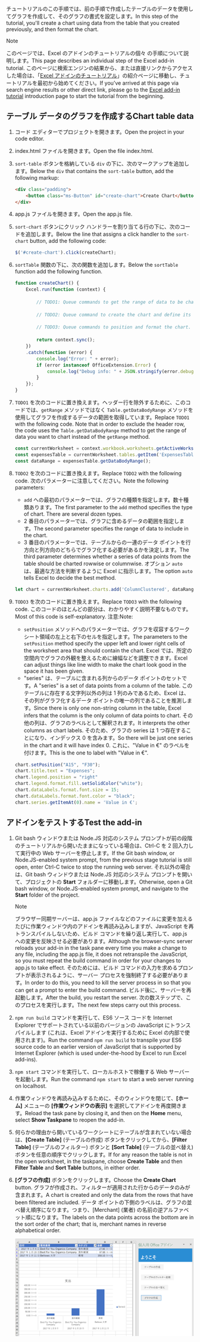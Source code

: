 <span data-ttu-id="ed77c-101">チュートリアルのこの手順では、前の手順で作成したテーブルのデータを使用してグラフを作成して、そのグラフの書式を設定します。</span><span class="sxs-lookup"><span data-stu-id="ed77c-101">In this step of the tutorial, you'll create a chart using data from the table that you created previously, and then format the chart.</span></span>

> [!NOTE]
> <span data-ttu-id="ed77c-102">このページでは、Excel のアドインのチュートリアルの個々 の手順について説明します。</span><span class="sxs-lookup"><span data-stu-id="ed77c-102">This page describes an individual step of the Excel add-in tutorial.</span></span> <span data-ttu-id="ed77c-103">このページに検索エンジンの結果から、または直接リンクからアクセスした場合は、「[Excel アドインのチュートリアル](../tutorials/excel-tutorial.yml)」の紹介ページに移動し、チュートリアルを最初から始めてください。</span><span class="sxs-lookup"><span data-stu-id="ed77c-103">If you’ve arrived at this page via search engine results or other direct link, please go to the [Excel add-in tutorial](../tutorials/excel-tutorial.yml) introduction page to start the tutorial from the beginning.</span></span>

## <a name="chart-table-data"></a><span data-ttu-id="ed77c-104">テーブル データのグラフを作成する</span><span class="sxs-lookup"><span data-stu-id="ed77c-104">Chart table data</span></span>

1. <span data-ttu-id="ed77c-105">コード エディターでプロジェクトを開きます。</span><span class="sxs-lookup"><span data-stu-id="ed77c-105">Open the project in your code editor.</span></span>
2. <span data-ttu-id="ed77c-106">index.html ファイルを開きます。</span><span class="sxs-lookup"><span data-stu-id="ed77c-106">Open the file index.html.</span></span>
3. <span data-ttu-id="ed77c-107">`sort-table` ボタンを格納している `div` の下に、次のマークアップを追加します。</span><span class="sxs-lookup"><span data-stu-id="ed77c-107">Below the `div` that contains the `sort-table` button, add the following markup:</span></span>

    ```html
    <div class="padding">
        <button class="ms-Button" id="create-chart">Create Chart</button>
    </div>
    ```

4. <span data-ttu-id="ed77c-108">app.js ファイルを開きます。</span><span class="sxs-lookup"><span data-stu-id="ed77c-108">Open the app.js file.</span></span>

5. <span data-ttu-id="ed77c-109">`sort-chart` ボタンにクリック ハンドラーを割り当てる行の下に、次のコードを追加します。</span><span class="sxs-lookup"><span data-stu-id="ed77c-109">Below the line that assigns a click handler to the `sort-chart` button, add the following code:</span></span>

    ```js
    $('#create-chart').click(createChart);
    ```

6. <span data-ttu-id="ed77c-110">`sortTable` 関数の下に、次の関数を追加します。</span><span class="sxs-lookup"><span data-stu-id="ed77c-110">Below the `sortTable` function add the following function.</span></span>

    ```js
    function createChart() {
        Excel.run(function (context) {

            // TODO1: Queue commands to get the range of data to be charted.

            // TODO2: Queue command to create the chart and define its type.

            // TODO3: Queue commands to position and format the chart.

            return context.sync();
        })
        .catch(function (error) {
            console.log("Error: " + error);
            if (error instanceof OfficeExtension.Error) {
                console.log("Debug info: " + JSON.stringify(error.debugInfo));
            }
        });
    }
    ```

7. <span data-ttu-id="ed77c-p102">`TODO1` を次のコードに置き換えます。ヘッダー行を除外するために、このコードでは、`getRange` メソッドではなく `Table.getDataBodyRange` メソッドを使用してグラフを作成するデータの範囲を取得しています。</span><span class="sxs-lookup"><span data-stu-id="ed77c-p102">Replace `TODO1` with the following code. Note that in order to exclude the header row, the code uses the `Table.getDataBodyRange` method to get the range of data you want to chart instead of the `getRange` method.</span></span>

    ```js
    const currentWorksheet = context.workbook.worksheets.getActiveWorksheet();
    const expensesTable = currentWorksheet.tables.getItem('ExpensesTable');
    const dataRange = expensesTable.getDataBodyRange();
    ```

8. <span data-ttu-id="ed77c-113">`TODO2` を次のコードに置き換えます。</span><span class="sxs-lookup"><span data-stu-id="ed77c-113">Replace `TODO2` with the following code.</span></span> <span data-ttu-id="ed77c-114">次のパラメーターに注意してください。</span><span class="sxs-lookup"><span data-stu-id="ed77c-114">Note the following parameters:</span></span>
   - <span data-ttu-id="ed77c-p104">`add` への最初のパラメーターでは、グラフの種類を指定します。数十種類あります。</span><span class="sxs-lookup"><span data-stu-id="ed77c-p104">The first parameter to the `add` method specifies the type of chart. There are several dozen types.</span></span>
   - <span data-ttu-id="ed77c-117">2 番目のパラメーターでは、グラフに含めるデータの範囲を指定します。</span><span class="sxs-lookup"><span data-stu-id="ed77c-117">The second parameter specifies the range of data to include in the chart.</span></span>
   - <span data-ttu-id="ed77c-118">3 番目のパラメーターでは、テーブルからの一連のデータ ポイントを行方向と列方向のどちらでグラフ化する必要があるかを決定します。</span><span class="sxs-lookup"><span data-stu-id="ed77c-118">The third parameter determines whether a series of data points from the table should be charted rowwise or columnwise.</span></span> <span data-ttu-id="ed77c-119">オプション `auto` は、最適な方法を判断するように Excel に指示します。</span><span class="sxs-lookup"><span data-stu-id="ed77c-119">The option `auto` tells Excel to decide the best method.</span></span>

    ```js
    let chart = currentWorksheet.charts.add('ColumnClustered', dataRange, 'auto');
    ```

9. <span data-ttu-id="ed77c-120">`TODO3` を次のコードに置き換えます。</span><span class="sxs-lookup"><span data-stu-id="ed77c-120">Replace `TODO3` with the following code.</span></span> <span data-ttu-id="ed77c-121">このコードのほとんどの部分は、わかりやすく説明不要なものです。</span><span class="sxs-lookup"><span data-stu-id="ed77c-121">Most of this code is self-explanatory.</span></span> <span data-ttu-id="ed77c-122">注意:</span><span class="sxs-lookup"><span data-stu-id="ed77c-122">Note:</span></span>
   - <span data-ttu-id="ed77c-123">`setPosition` メソッドへのパラメーターでは、グラフを収容するワークシート領域の左上と右下のセルを指定します。</span><span class="sxs-lookup"><span data-stu-id="ed77c-123">The parameters to the `setPosition` method specify the upper left and lower right cells of the worksheet area that should contain the chart.</span></span> <span data-ttu-id="ed77c-124">Excel では、所定の空間内でグラフの外観を整えるために線幅などを調整できます。</span><span class="sxs-lookup"><span data-stu-id="ed77c-124">Excel can adjust things like line width to make the chart look good in the space it has been given.</span></span>
   - <span data-ttu-id="ed77c-125">"series" は、テーブルに含まれる列からのデータ ポイントのセットです。</span><span class="sxs-lookup"><span data-stu-id="ed77c-125">A "series" is a set of data points from a column of the table.</span></span> <span data-ttu-id="ed77c-126">このテーブルに存在する文字列以外の列は 1 列のみであるため、Excel は、その列がグラフ化するデータ ポイントの唯一の列であることを推測します。</span><span class="sxs-lookup"><span data-stu-id="ed77c-126">Since there is only one non-string column in the table, Excel infers that the column is the only column of data points to chart.</span></span> <span data-ttu-id="ed77c-127">その他の列は、グラフのラベルとして解釈されます。</span><span class="sxs-lookup"><span data-stu-id="ed77c-127">It interprets the other columns as chart labels.</span></span> <span data-ttu-id="ed77c-128">そのため、グラフの series は 1 つ存在することになり、インデックス 0 を含みます。</span><span class="sxs-lookup"><span data-stu-id="ed77c-128">So there will be just one series in the chart and it will have index 0.</span></span> <span data-ttu-id="ed77c-129">これに、"Value in €" のラベルを付けます。</span><span class="sxs-lookup"><span data-stu-id="ed77c-129">This is the one to label with "Value in €".</span></span>

    ```js
    chart.setPosition("A15", "F30");
    chart.title.text = "Expenses";
    chart.legend.position = "right"
    chart.legend.format.fill.setSolidColor("white");
    chart.dataLabels.format.font.size = 15;
    chart.dataLabels.format.font.color = "black";
    chart.series.getItemAt(0).name = 'Value in €';
    ```

## <a name="test-the-add-in"></a><span data-ttu-id="ed77c-130">アドインをテストする</span><span class="sxs-lookup"><span data-stu-id="ed77c-130">Test the add-in</span></span>


1. <span data-ttu-id="ed77c-131">Git bash ウィンドウまたは Node.JS 対応のシステム プロンプトが前の段階のチュートリアルから開いたままになっている場合は、Ctrl-C を 2 回入力して実行中の Web サーバーを停止します。</span><span class="sxs-lookup"><span data-stu-id="ed77c-131">If the Git bash window, or Node.JS-enabled system prompt, from the previous stage tutorial is still open, enter Ctrl-C twice to stop the running web server.</span></span> <span data-ttu-id="ed77c-132">それ以外の場合は、Git bash ウィンドウまたは Node.JS 対応のシステム プロンプトを開いて、プロジェクトの **Start** フォルダーに移動します。</span><span class="sxs-lookup"><span data-stu-id="ed77c-132">Otherwise, open a Git bash window, or Node.JS-enabled system prompt, and navigate to the **Start** folder of the project.</span></span>

     > [!NOTE]
     > <span data-ttu-id="ed77c-133">ブラウザー同期サーバーは、app.js ファイルなどのファイルに変更を加えるたびに作業ウィンドウ内のアドインを再読み込みしますが、JavaScript を再トランスパイルしないため、ビルド コマンドを繰り返し実行して、app.js への変更を反映させる必要があります。</span><span class="sxs-lookup"><span data-stu-id="ed77c-133">Although the browser-sync server reloads your add-in in the task pane every time you make a change to any file, including the app.js file, it does not retranspile the JavaScript, so you must repeat the build command in order for your changes to app.js to take effect.</span></span> <span data-ttu-id="ed77c-134">そのためには、ビルド コマンドの入力を求めるプロンプトが表示されるように、サーバー プロセスを強制終了する必要があります。</span><span class="sxs-lookup"><span data-stu-id="ed77c-134">In order to do this, you need to kill the server process in so that you can get a prompt to enter the build command.</span></span> <span data-ttu-id="ed77c-135">ビルド後に、サーバーを再起動します。</span><span class="sxs-lookup"><span data-stu-id="ed77c-135">After the build, you restart the server.</span></span> <span data-ttu-id="ed77c-136">次の数ステップで、このプロセスを実行します。</span><span class="sxs-lookup"><span data-stu-id="ed77c-136">The next few steps carry out this process.</span></span>

1. <span data-ttu-id="ed77c-137">`npm run build` コマンドを実行して、ES6 ソース コードを Internet Explorer でサポートされている以前のバージョンの JavaScript にトランスパイルします (これは、Excel アドインを実行するために Excel の内部で使用されます)。</span><span class="sxs-lookup"><span data-stu-id="ed77c-137">Run the command `npm run build` to transpile your ES6 source code to an earlier version of JavaScript that is supported by Internet Explorer (which is used under-the-hood by Excel to run Excel add-ins).</span></span>
2. <span data-ttu-id="ed77c-138">`npm start` コマンドを実行して、ローカルホストで稼働する Web サーバーを起動します。</span><span class="sxs-lookup"><span data-stu-id="ed77c-138">Run the command `npm start` to start a web server running on localhost.</span></span>
4. <span data-ttu-id="ed77c-139">作業ウィンドウを再読み込みするために、そのウィンドウを閉じて、**[ホーム]** メニューの **[作業ウィンドウの表示]** を選択してアドインを再度開きます。</span><span class="sxs-lookup"><span data-stu-id="ed77c-139">Reload the task pane by closing it, and then on the **Home** menu, select **Show Taskpane** to reopen the add-in.</span></span>
5. <span data-ttu-id="ed77c-140">何らかの理由から開いているワークシートにテーブルが含まれていない場合は、**[Create Table]** (テーブルの作成) ボタンをクリックしてから、**[Filter Table]** (テーブルのフィルター) ボタンと **[Sort Table]** (テーブルの並べ替え) ボタンを任意の順序でクリックします。</span><span class="sxs-lookup"><span data-stu-id="ed77c-140">If for any reason the table is not in the open worksheet, in the taskpane, choose **Create Table** and then **Filter Table** and **Sort Table** buttons, in either order.</span></span>
6. <span data-ttu-id="ed77c-141">**[グラフの作成]** ボタンをクリックします。</span><span class="sxs-lookup"><span data-stu-id="ed77c-141">Choose the **Create Chart** button.</span></span> <span data-ttu-id="ed77c-142">グラフが作成され、フィルターが適用された行からのデータのみが含まれます。</span><span class="sxs-lookup"><span data-stu-id="ed77c-142">A chart is created and only the data from the rows that have been filtered are included.</span></span> <span data-ttu-id="ed77c-143">データ ポイントの下側のラベルは、グラフの並べ替え順序になります。つまり、[Merchant] (業者) の名前の逆アルファベット順になります。</span><span class="sxs-lookup"><span data-stu-id="ed77c-143">The labels on the data points across the bottom are in the sort order of the chart; that is, merchant names in reverse alphabetical order.</span></span>

    ![Excel チュートリアル: グラフの作成](../images/excel-tutorial-create-chart.png)
